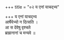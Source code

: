 +++
title = "०२ य एनां याचद्भ्य"

+++
य एनां याचद्भ्य  
आर्षेयेभ्यो न दित्सति ।  
आ स देवेषु वृश्चते  
ब्राह्मनानां च मन्यवे ॥